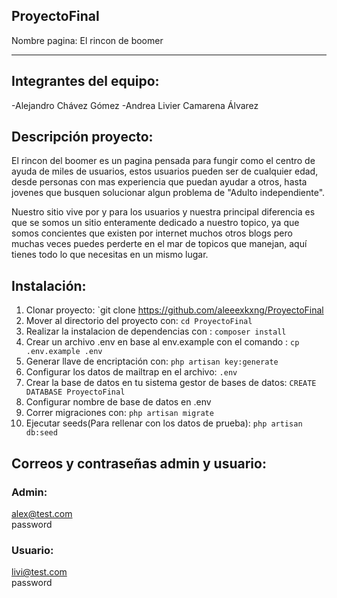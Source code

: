 ## ProyectoFinal

Nombre pagina: El rincon de boomer

---
## Integrantes del equipo:
-Alejandro Chávez Gómez
-Andrea Livier Camarena Álvarez


## Descripción proyecto:

El rincon del boomer es un pagina pensada para fungir como el centro de ayuda de miles de usuarios, estos usuarios pueden ser de cualquier edad, desde personas con mas experiencia que puedan ayudar a otros, hasta jovenes que busquen solucionar algun problema de "Adulto independiente". 

Nuestro sitio vive por y para los usuarios y nuestra principal diferencia es que se somos un sitio enteramente dedicado a nuestro topico, ya que somos concientes que existen por internet muchos otros blogs pero muchas veces puedes perderte en el mar de topicos que manejan, aquí tienes todo lo que necesitas en un mismo lugar. 

## Instalación:

1. Clonar proyecto: `git clone https://github.com/aleeexkxng/ProyectoFinal
2. Mover al directorio del proyecto con: `cd ProyectoFinal`
3. Realizar la instalacion de dependencias con : `composer install`
4. Crear un archivo .env en base al env.example con el comando : `cp .env.example .env`
5. Generar llave de encriptación con: `php artisan key:generate`
6. Configurar los datos de mailtrap en el archivo: `.env`
7. Crear la base de datos en tu sistema gestor de bases de datos: `CREATE DATABASE ProyectoFinal`
8. Configurar nombre de base de datos en .env 
9. Correr migraciones con: `php artisan migrate`
10. Ejecutar seeds(Para rellenar con los datos de prueba): `php artisan db:seed`



## Correos y contraseñas admin y usuario:

### Admin:
alex@test.com<br>
password

### Usuario:
livi@test.com<br>
password
